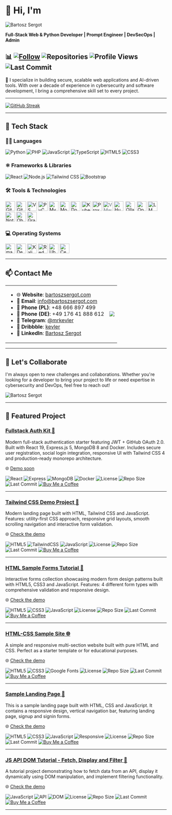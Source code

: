 # 👋 Hi, I'm 

<img src="https://readme-typing-svg.demolab.com?font=Fira+Code&pause=1000&color=A259FF&center=false&vCenter=false&width=435&lines=Bartosz+Sergot" alt="Bartosz Sergot"  />

**Full-Stack Web & Python Developer | Prompt Engineer | DevSecOps | Admin**


## 📊 [![Follow](https://img.shields.io/github/followers/mrkevler?label=Follow&style=social)](https://github.com/mrkevler?tab=followers) ![Repositories](https://img.shields.io/badge/dynamic/json?label=Repositories&query=%24.public_repos&url=https%3A%2F%2Fapi.github.com%2Fusers%2Fmrkevler) ![Profile Views](https://komarev.com/ghpvc/?username=mrkevler&label=Profile%20Views&color=blue) ![Last Commit](https://img.shields.io/github/last-commit/mrkevler/mrkevler?label=Last%20Update)

🔐 I specialize in building secure, scalable web applications and AI-driven tools. With over a decade of experience in cybersecurity and software development, I bring a comprehensive skill set to every project.

---

[![GitHub Streak](https://streak-stats.demolab.com?user=mrkevler&theme=dark)](https://git.io/streak-stats)


---

## 🧠 Tech Stack

### 👨‍💻 Languages
![Python](https://img.shields.io/badge/Python-3.11-3776AB?logo=python&logoColor=white)
![PHP](https://img.shields.io/badge/PHP-8.2-777BB4?logo=php&logoColor=white)
![JavaScript](https://img.shields.io/badge/JavaScript-ES13-F7DF1E?logo=javascript&logoColor=black)
![TypeScript](https://img.shields.io/badge/TypeScript-5.0-3178C6?logo=typescript&logoColor=white)
![HTML5](https://img.shields.io/badge/HTML5-5-E34F26?logo=html5&logoColor=white)
![CSS3](https://img.shields.io/badge/CSS3-3-1572B6?logo=css3&logoColor=white)

### ⚛️ Frameworks & Libraries
![React](https://img.shields.io/badge/React-18.2-61DAFB?logo=react&logoColor=black)
![Node.js](https://img.shields.io/badge/Node.js-18.0-339933?logo=node.js&logoColor=white)
![Tailwind CSS](https://img.shields.io/badge/Tailwind_CSS-3.0-06B6D4?logo=tailwindcss&logoColor=black)
![Bootstrap](https://img.shields.io/badge/Bootstrap-5.2-7952B3?logo=bootstrap&logoColor=white)

### 🛠️ Tools & Technologies
<p>
  <!-- Version control -->
  <img src="https://cdn.jsdelivr.net/gh/devicons/devicon/icons/git/git-original.svg" alt="Git" height="30" />
  <img src="https://github.githubassets.com/images/modules/logos_page/GitHub-Mark.png" alt="GitHub" height="30" />
  
  <!-- IDE -->
  <img src="https://cdn.jsdelivr.net/gh/devicons/devicon/icons/vscode/vscode-original.svg" alt="VS Code" height="30" />
  <img src="https://resources.jetbrains.com/storage/products/pycharm/img/meta/pycharm_logo_300x300.png" alt="PyCharm" height="30" />
  
  <!-- Databases -->
  <img src="https://cdn.jsdelivr.net/gh/devicons/devicon/icons/mysql/mysql-original.svg" alt="MySQL" height="30" />
  <img src="https://cdn.jsdelivr.net/gh/devicons/devicon/icons/mongodb/mongodb-original.svg" alt="MongoDB" height="30" />
  
  <!-- Containers & virtualization -->
  <img src="https://cdn.jsdelivr.net/gh/devicons/devicon/icons/docker/docker-original.svg" alt="Docker" height="30" />
  <img src="https://cdn.jsdelivr.net/gh/devicons/devicon/icons/kubernetes/kubernetes-plain.svg" alt="Kubernetes" height="30" />
  <img src="https://cdn.worldvectorlogo.com/logos/proxmox.svg" alt="Proxmox" height="30" />
  <img src="https://cdn.worldvectorlogo.com/logos/vmware-1.svg" alt="VMware" height="30" style="color:#607078" />

 <!-- AI Tools -->
  <img src="https://huggingface.co/front/assets/huggingface_logo-noborder.svg" alt="Hugging Face" height="30" />
  <img src="https://ollama.com/public/ollama.png" alt="Ollama" height="30" style="background-color:white;padding:2px;border-radius:4px;" />
  <img src="https://cdn.worldvectorlogo.com/logos/openai-1.svg" alt="OpenAI" height="30" />
  <img src="https://lmstudio.ai/favicon.ico" alt="LM Studio" height="30" />
  
  <!-- Productivity -->
  <img src="https://upload.wikimedia.org/wikipedia/commons/4/45/Notion_app_logo.png" alt="Notion" height="30" />
  <img src="https://obsidian.md/images/obsidian-logo-gradient.svg" alt="Obsidian" height="30" />

<!-- Monitoring -->
  <img src="https://www.vectorlogo.zone/logos/grafana/grafana-icon.svg" alt="Grafana" height="30" />
</p>


### 💻 Operating Systems
<p>
  <img src="https://logos-world.net/wp-content/uploads/2020/04/Apple-Logo.png" alt="macOS" height="30" />
  <img src="https://cdn.jsdelivr.net/gh/devicons/devicon/icons/debian/debian-original.svg" alt="Debian" height="30" />
  <img src="https://www.kali.org/images/kali-dragon-icon.svg" alt="Kali Linux" height="30" />
  <img src="https://cdn.jsdelivr.net/gh/devicons/devicon/icons/redhat/redhat-original.svg" alt="Red Hat" height="30" />
  <img src="https://assets.ubuntu.com/v1/29985a98-ubuntu-logo32.png" alt="Ubuntu" height="30" />
  <img src="https://cdn.jsdelivr.net/gh/devicons/devicon/icons/centos/centos-original.svg" alt="CentOS" height="30" />
</p>

---

## 📫 Contact Me
<table>
  <tr>
    <td>
<ul>
  <li>🌐 <strong>Website</strong>: <a href="https://bartoszsergot.com">bartoszsergot.com</a></li>
  <li>📧 <strong>Email</strong>: <a href="mailto:info@bartoszsergot.com">info@bartoszsergot.com</a></li>
  <li>📱 <strong>Phone (PL)</strong>: +48 666 897 499</li>
  <li>📱 <strong>Phone (DE)</strong>: +49 176 41 888 612</li>
  <li>💬 <strong>Telegram</strong>: <a href="https://t.me/mrkevler">@mrkevler</a></li>
  <li>🎨 <strong>Dribbble</strong>: <a href="https://dribbble.com/kevler">kevler</a></li>
  <li>🔗 <strong>LinkedIn</strong>: <a href="https://www.linkedin.com/in/bartosz-sergot/">Bartosz Sergot</a></li>
</ul>
</td>
<td>
<a href="https://github.com/anuraghazra/github-readme-stats">
  <img align="center" src="https://github-readme-stats.vercel.app/api?username=mrkevler&show_icons=true&count_private=true" />
</a>
</td>
  </tr>
</table>

---

## 🚀 Let's Collaborate

I'm always open to new challenges and collaborations. Whether you're looking for a developer to bring your project to life or need expertise in cybersecurity and DevOps, feel free to reach out!

![Bartosz Sergot](https://img.shields.io/badge/Bartosz%20Sergot-A259FF?style=for-the-badge&logoColor=white&labelColor=0d1117)

---

## 📂 Featured Project

### [Fullstack Auth Kit 💫](https://github.com/mrkevler/fullstack-auth-kit)
Modern full-stack authentication starter featuring JWT + GitHub OAuth 2.0. Built with React 19, Express.js 5, MongoDB 8 and Docker. Includes secure user registration, social login integration, responsive UI with Tailwind CSS 4 and production-ready monorepo architecture.

🌐 [Demo soon](#)

![React](https://img.shields.io/badge/React-19-61DAFB?logo=react&logoColor=white)
![Express](https://img.shields.io/badge/Express.js-5-000000?logo=express&logoColor=white)
![MongoDB](https://img.shields.io/badge/MongoDB-8-47A248?logo=mongodb&logoColor=white)
![Docker](https://img.shields.io/badge/Docker-Ready-2496ED?logo=docker&logoColor=white)
![License](https://img.shields.io/badge/License-MIT-blue)
![Repo Size](https://img.shields.io/github/repo-size/mrkevler/fullstack-auth-kit)
![Last Commit](https://img.shields.io/github/last-commit/mrkevler/fullstack-auth-kit)
[![Buy Me a Coffee](https://img.shields.io/badge/Support-Buy%20Me%20a%20Coffee-yellow)](https://buymeacoffee.com/mrkevler)

---

### [Tailwind CSS Demo Project 💫](https://github.com/mrkevler/tailwind-css-demo-project)
Modern landing page built with HTML, Tailwind CSS and JavaScript. Features: utility-first CSS approach, responsive grid layouts, smooth scrolling navigation and interactive form validation.

🌐 [Check the demo](https://mrkevler.github.io/tailwind-css-demo-project/)

![HTML5](https://img.shields.io/badge/HTML5-E34F26?logo=html5&logoColor=white)
![TailwindCSS](https://img.shields.io/badge/Tailwind%20CSS-38B2AC?logo=tailwind-css&logoColor=white)
![JavaScript](https://img.shields.io/badge/JavaScript-F7DF1E?logo=javascript&logoColor=black)
![License](https://img.shields.io/badge/License-CC%20BY--NC-blue)
![Repo Size](https://img.shields.io/github/repo-size/mrkevler/tailwind-css-demo-project)
![Last Commit](https://img.shields.io/github/last-commit/mrkevler/tailwind-css-demo-project)
[![Buy Me a Coffee](https://img.shields.io/badge/Support-Buy%20Me%20a%20Coffee-yellow)](https://buymeacoffee.com/mrkevler)

---

### [HTML Sample Forms Tutorial 💫](https://github.com/mrkevler/html-sample-forms-tutorial)
Interactive forms collection showcasing modern form design patterns built with HTML5, CSS3 and JavaScript. Features: 4 different form types with comprehensive validation and responsive design.

🌐 [Check the demo](https://mrkevler.github.io/html-sample-forms-tutorial/)

![HTML5](https://img.shields.io/badge/HTML5-E34F26?logo=html5&logoColor=white)
![CSS3](https://img.shields.io/badge/CSS3-1572B6?logo=css3&logoColor=white)
![JavaScript](https://img.shields.io/badge/JavaScript-F7DF1E?logo=javascript&logoColor=black)
![License](https://img.shields.io/badge/License-CC%20BY--NC-blue)
![Repo Size](https://img.shields.io/github/repo-size/mrkevler/html-sample-forms-tutorial)
![Last Commit](https://img.shields.io/github/last-commit/mrkevler/html-sample-forms-tutorial)
[![Buy Me a Coffee](https://img.shields.io/badge/Support-Buy%20Me%20a%20Coffee-yellow)](https://buymeacoffee.com/mrkevler)

---

### [HTML-CSS Sample Site 🌐](https://github.com/mrkevler/html-css-sample-site)
A simple and responsive multi-section website built with pure HTML and CSS. Perfect as a starter template or for educational purposes.

🌐 [Check the demo](https://mrkevler.github.io/html-css-sample-site/)


![HTML5](https://img.shields.io/badge/HTML5-E34F26?logo=html5&logoColor=white)
![CSS3](https://img.shields.io/badge/CSS3-1572B6?logo=css3&logoColor=white)
![Google Fonts](https://img.shields.io/badge/Google%20Fonts-Open%20Sans-4285F4?logo=googlefonts&logoColor=white)
![License](https://img.shields.io/badge/License-CC%20BY--NC-blue)
![Repo Size](https://img.shields.io/github/repo-size/mrkevler/html-css-sample-site)
![Last Commit](https://img.shields.io/github/last-commit/mrkevler/html-css-sample-site)
[![Buy Me a Coffee](https://img.shields.io/badge/Support-Buy%20Me%20a%20Coffee-yellow)](https://buymeacoffee.com/mrkevler)

---

### [Sample Landing Page 💫](https://github.com/mrkevler/sample-landing-page)
This is a sample landing page built with HTML, CSS and JavaScript. It contains a responsive design, vertical navigation bar, featuring landing page, signup and signin forms.

🌐 [Check the demo](https://mrkevler.github.io/sample-landing-page/)

![HTML5](https://img.shields.io/badge/HTML5-E34F26?logo=html5&logoColor=white)
![CSS3](https://img.shields.io/badge/CSS3-1572B6?logo=css3&logoColor=white)
![JavaScript](https://img.shields.io/badge/JavaScript-F7DF1E?logo=javascript&logoColor=black)
![Responsive](https://img.shields.io/badge/Responsive-Mobile%20First-1DB954)
![License](https://img.shields.io/badge/License-CC%20BY--NC-blue)
![Repo Size](https://img.shields.io/github/repo-size/mrkevler/sample-landing-page)
![Last Commit](https://img.shields.io/github/last-commit/mrkevler/sample-landing-page)
[![Buy Me a Coffee](https://img.shields.io/badge/Support-Buy%20Me%20a%20Coffee-yellow)](https://buymeacoffee.com/mrkevler)

---

### [JS API DOM Tutorial - Fetch, Display and Filter 🚀](https://github.com/mrkevler/js-api-dom-tutorial_fetch_display_filter)

A tutorial project demonstrating how to fetch data from an API, display it dynamically using DOM manipulation, and implement filtering functionality.

🌐 [Check the demo](https://mrkevler.github.io/js-api-dom-tutorial_fetch_display_filter/)


![JavaScript](https://img.shields.io/badge/JavaScript-ES6+-F7DF1E?logo=javascript&logoColor=black)
![API](https://img.shields.io/badge/API-REST-FF6C37)
![DOM](https://img.shields.io/badge/DOM-Manipulation-149EF1)
![License](https://img.shields.io/badge/License-MIT-blue)
![Repo Size](https://img.shields.io/github/repo-size/mrkevler/js-api-dom-tutorial_fetch_display_filter)
![Last Commit](https://img.shields.io/github/last-commit/mrkevler/js-api-dom-tutorial_fetch_display_filter)
[![Buy Me a Coffee](https://img.shields.io/badge/Support-Buy%20Me%20a%20Coffee-yellow)](https://buymeacoffee.com/mrkevler)

---


